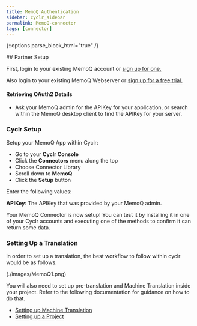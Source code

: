 ```yaml
---
title: MemoQ Authentication
sidebar: cyclr_sidebar
permalink: MemoQ-connector
tags: [connector]
---
```

{::options parse_block_html="true" /}
<section class="card py-5 my-5">
## Partner Setup

First, login to your existing MemoQ account or [sign up for one.](https://www.memoq.com/)

Also login to your existing MemoQ Webserver or [sign up for a free trial.](https://my.memoq.com/memoq-cloud)

#### Retrieving OAuth2 Details

*   Ask your MemoQ admin for the APIKey for your application, or search within the MemoQ desktop client to find the APIKey for your server.

### Cyclr Setup

Setup your MemoQ App within Cyclr:

*   Go to your **Cyclr Console**
*   Click the **Connectors** menu along the top
*   Choose Connector Library
*   Scroll down to **MemoQ**
*   Click the **Setup** button

Enter the following values:

**APIKey**:  The APIKey that was provided by your MemoQ admin.

Your MemoQ Connector is now setup! You can test it by installing it in one of your Cyclr accounts and executing one of the methods to confirm it can return some data.

### Setting Up a Translation

in order to set up a translation, the best workflow to follow within cyclr would be as follows.

(./images/MemoQ1.png)

You will also need to set up pre-translation and Machine Translation inside your project. Refer to the following documentation for guidance on how to do that.

*   [Setting up Machine Translation](https://docs.memoq.com/current/en/Places/mt-settings.html)
*   [Setting up a Project](https://docs.memoq.com/current/en/Places/create-new-online-project-from-template.html)

</section>
